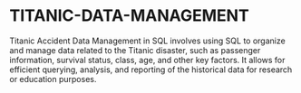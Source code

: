 # TITANIC-DATA-MANAGEMENT
Titanic Accident Data Management in SQL involves using SQL to organize and manage data related to the Titanic disaster, such as passenger information, survival status, class, age, and other key factors. It allows for efficient querying, analysis, and reporting of the historical data for research or education purposes.
